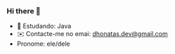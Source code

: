 ### Hi there 👋


- 🌱 Estudando: Java
- ✉️ Contacte-me no emai: dhonatas.dev@gmail.com
-  Pronome: ele/dele
